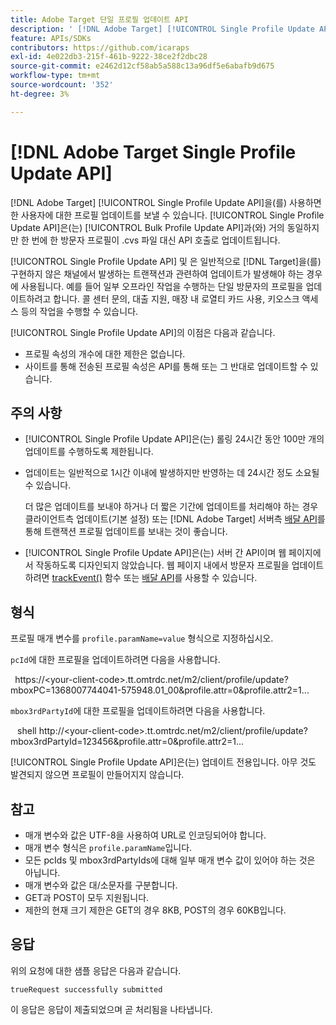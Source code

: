 ```yaml
---
title: Adobe Target 단일 프로필 업데이트 API
description: ' [!DNL Adobe Target] [!UICONTROL Single Profile Update API]을(를) 사용하여 단일 방문자의 프로필 데이터를  [!DNL Target] (으)로 보내는 방법을 알아봅니다.'
feature: APIs/SDKs
contributors: https://github.com/icaraps
exl-id: 4e022db3-215f-461b-9222-38ce2f2dbc28
source-git-commit: e2462d12cf58ab5a588c13a96df5e6abafb9d675
workflow-type: tm+mt
source-wordcount: '352'
ht-degree: 3%

---
```


# [!DNL Adobe Target Single Profile Update API]

[!DNL Adobe Target] [!UICONTROL Single Profile Update API]을(를) 사용하면 한 사용자에 대한 프로필 업데이트를 보낼 수 있습니다. [!UICONTROL Single Profile Update API]은(는) [!UICONTROL Bulk Profile Update API]과(와) 거의 동일하지만 한 번에 한 방문자 프로필이 .cvs 파일 대신 API 호출로 업데이트됩니다.

[!UICONTROL Single Profile Update API] 및 은 일반적으로 [!DNL Target]을(를) 구현하지 않은 채널에서 발생하는 트랜잭션과 관련하여 업데이트가 발생해야 하는 경우에 사용됩니다. 예를 들어 일부 오프라인 작업을 수행하는 단일 방문자의 프로필을 업데이트하려고 합니다. 콜 센터 문의, 대출 지원, 매장 내 로열티 카드 사용, 키오스크 액세스 등의 작업을 수행할 수 있습니다.

[!UICONTROL Single Profile Update API]의 이점은 다음과 같습니다.

* 프로필 속성의 개수에 대한 제한은 없습니다.
* 사이트를 통해 전송된 프로필 속성은 API를 통해 또는 그 반대로 업데이트할 수 있습니다.

## 주의 사항

* [!UICONTROL Single Profile Update API]은(는) 롤링 24시간 동안 100만 개의 업데이트를 수행하도록 제한됩니다.
* 업데이트는 일반적으로 1시간 이내에 발생하지만 반영하는 데 24시간 정도 소요될 수 있습니다.

  더 많은 업데이트를 보내야 하거나 더 짧은 기간에 업데이트를 처리해야 하는 경우 클라이언트측 업데이트(기본 설정) 또는 [!DNL Adobe Target] 서버측 [배달 API](/help/dev/implement/delivery-api/overview.md)를 통해 트랜잭션 프로필 업데이트를 보내는 것이 좋습니다.

* [!UICONTROL Single Profile Update API]은(는) 서버 간 API이며 웹 페이지에서 작동하도록 디자인되지 않았습니다. 웹 페이지 내에서 방문자 프로필을 업데이트하려면 [trackEvent()](/help/dev/implement/client-side/atjs/atjs-functions/adobe-target-trackevent.md) 함수 또는 [배달 API](/help/dev/implement/delivery-api/overview.md)를 사용할 수 있습니다.

## 형식

프로필 매개 변수를 `profile.paramName=value` 형식으로 지정하십시오.

`pcId`에 대한 프로필을 업데이트하려면 다음을 사용합니다.

``` ```
https://&lt;your-client-code>.tt.omtrdc.net/m2/client/profile/update?mboxPC=1368007744041-575948.01_00&profile.attr=0&profile.attr2=1...
``` ```

`mbox3rdPartyId`에 대한 프로필을 업데이트하려면 다음을 사용합니다.

``` ```
shell http://&lt;your-client-code>.tt.omtrdc.net/m2/client/profile/update?mbox3rdPartyId=123456&profile.attr=0&profile.attr2=1...
``` ```

[!UICONTROL Single Profile Update API]은(는) 업데이트 전용입니다. 아무 것도 발견되지 않으면 프로필이 만들어지지 않습니다.

## 참고

* 매개 변수와 값은 UTF-8을 사용하여 URL로 인코딩되어야 합니다.
* 매개 변수 형식은 `profile.paramName`입니다.
* 모든 pcIds 및 mbox3rdPartyIds에 대해 일부 매개 변수 값이 있어야 하는 것은 아닙니다.
* 매개 변수와 값은 대/소문자를 구분합니다.
* GET과 POST이 모두 지원됩니다.
* 제한의 현재 크기 제한은 GET의 경우 8KB, POST의 경우 60KB입니다.

## 응답

위의 요청에 대한 샘플 응답은 다음과 같습니다.

`trueRequest successfully submitted`

이 응답은 응답이 제출되었으며 곧 처리됨을 나타냅니다.
